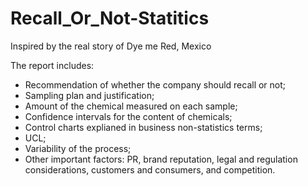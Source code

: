 # Recall_Or_Not-Statitics
Inspired by the real story of Dye me Red, Mexico

The report includes: 

- Recommendation of whether the company should recall or not;
- Sampling plan and justification;
- Amount of the chemical measured on each sample;
- Confidence intervals for the content of chemicals;
- Control charts explianed in business non-statistics terms;
- UCL;
- Variability of the process;
- Other important factors: PR, brand reputation, legal and regulation considerations, customers and consumers, and competition.
